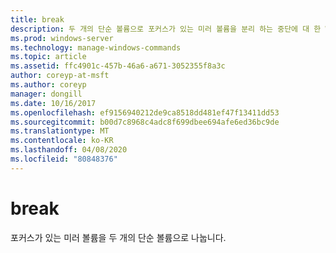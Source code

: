 ```yaml
---
title: break
description: 두 개의 단순 볼륨으로 포커스가 있는 미러 볼륨을 분리 하는 중단에 대 한 Windows 명령 항목입니다.
ms.prod: windows-server
ms.technology: manage-windows-commands
ms.topic: article
ms.assetid: ffc4901c-457b-46a6-a671-3052355f8a3c
author: coreyp-at-msft
ms.author: coreyp
manager: dongill
ms.date: 10/16/2017
ms.openlocfilehash: ef9156940212de9ca8518dd481ef47f13411dd53
ms.sourcegitcommit: b00d7c8968c4adc8f699dbee694afe6ed36bc9de
ms.translationtype: MT
ms.contentlocale: ko-KR
ms.lasthandoff: 04/08/2020
ms.locfileid: "80848376"
---
```

# <a name="break"></a>break

포커스가 있는 미러 볼륨을 두 개의 단순 볼륨으로 나눕니다.

